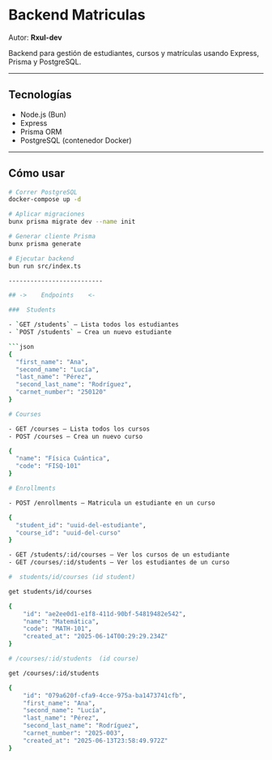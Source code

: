 # Backend Matriculas

Autor: **Rxul-dev**

Backend para gestión de estudiantes, cursos y matrículas usando Express, Prisma y PostgreSQL.

---

##  Tecnologías

- Node.js (Bun)
- Express
- Prisma ORM
- PostgreSQL (contenedor Docker)

---

##  Cómo usar

```bash
# Correr PostgreSQL
docker-compose up -d 

# Aplicar migraciones
bunx prisma migrate dev --name init

# Generar cliente Prisma
bunx prisma generate

# Ejecutar backend
bun run src/index.ts

--------------------------

## ->    Endpoints    <-

###  Students

- `GET /students` — Lista todos los estudiantes
- `POST /students` — Crea un nuevo estudiante

```json
{
  "first_name": "Ana",
  "second_name": "Lucía",
  "last_name": "Pérez",
  "second_last_name": "Rodríguez",
  "carnet_number": "250120"
}

# Courses 

- GET /courses — Lista todos los cursos
- POST /courses — Crea un nuevo curso

{
  "name": "Física Cuántica",
  "code": "FISQ-101"
}

# Enrollments

- POST /enrollments — Matricula un estudiante en un curso

{
  "student_id": "uuid-del-estudiante",
  "course_id": "uuid-del-curso"
}

- GET /students/:id/courses — Ver los cursos de un estudiante
- GET /courses/:id/students — Ver los estudiantes de un curso

#  students/id/courses (id student)

get students/id/courses

{
    "id": "ae2ee0d1-e1f8-411d-90bf-54819482e542",
    "name": "Matemática",
    "code": "MATH-101",
    "created_at": "2025-06-14T00:29:29.234Z"
}

# /courses/:id/students  (id course)

get /courses/:id/students

{
    "id": "079a620f-cfa9-4cce-975a-ba1473741cfb",
    "first_name": "Ana",
    "second_name": "Lucía",
    "last_name": "Pérez",
    "second_last_name": "Rodríguez",
    "carnet_number": "2025-003",
    "created_at": "2025-06-13T23:58:49.972Z"
}